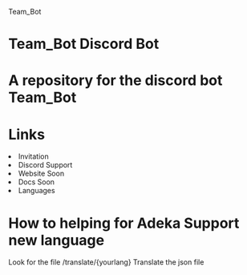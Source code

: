 Team_Bot
# <b>Team_Bot Discord Bot</b>

# A repository for the discord bot Team_Bot

# <b>Links</b>

<li>Invitation</li>
<li>Discord Support</li>
<li>Website Soon</li>
<li>Docs Soon</li>
<li>Languages</li>

# How to helping for Adeka Support new language

Look for the file /translate/{yourlang}
Translate the json file

